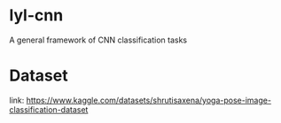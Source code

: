# lyl-cnn
A general framework of CNN classification tasks

# Dataset

link: https://www.kaggle.com/datasets/shrutisaxena/yoga-pose-image-classification-dataset
